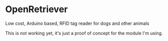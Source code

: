 # OpenRetriever
Low cost, Arduino based, RFID tag reader for dogs and other animals

This is not working yet, it's just a proof of concept for the module I'm using.
